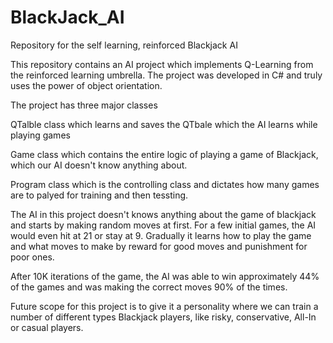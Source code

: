# BlackJack_AI
Repository for the self learning, reinforced Blackjack AI

This repository contains an AI project which implements Q-Learning from the reinforced learning umbrella. The project was developed in C#
and truly uses the power of object orientation. 

The project has three major classes 
  
  QTalble class which learns and saves the QTbale which the AI learns while playing games
  
  Game class which contains the entire logic of playing a game of Blackjack, which our AI doesn't know anything about.
  
  Program class which is the controlling class and dictates how many games are to palyed for training and then tessting.
  
The AI in this project doesn't knows anything about the game of blackjack and starts by making random moves at first. For a few initial games, the AI would even hit at 21 or stay at 9. Gradually it learns how to play the game and what moves to make by reward for good moves and punishment for poor ones.

After 10K iterations of the game, the AI was able to win approximately 44% of the games and was making the correct moves 90% of the times.

Future scope for this project is to give it a personality where we can train a number of different types Blackjack players, like risky, conservative, All-In or casual players.  

